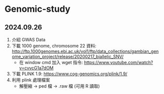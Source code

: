 # Genomic-study

## 2024.09.26
1. 介紹 GWAS Data
2. 下載 1000 genome, chromosome 22 資料: http://ftp.1000genomes.ebi.ac.uk/vol1/ftp/data_collections/gambian_genome_variation_project/release/20200217_biallelic_SNV/
   - 在 window cmd 加入 wget 指令:	https://www.youtube.com/watch?v=cvvcG1a7dOM
4. 下載 PLINK 1.9:    https://www.cog-genomics.org/plink/1.9/
5. 利用 plink 處理檔案
   - 解壓縮 -> ped 檔 -> .raw 檔 (可用 R 讀取)
